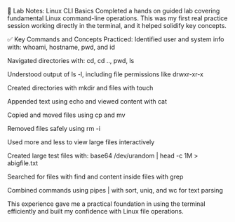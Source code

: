 🧪 Lab Notes: Linux CLI Basics
Completed a hands on guided lab covering fundamental Linux command-line operations. This was my first real practice session working directly in the terminal, and it helped solidify key concepts.

✅ Key Commands and Concepts Practiced:
Identified user and system info with: whoami, hostname, pwd, and id

Navigated directories with: cd, cd .., pwd, ls

Understood output of ls -l, including file permissions like drwxr-xr-x

Created directories with mkdir and files with touch

Appended text using echo and viewed content with cat

Copied and moved files using cp and mv

Removed files safely using rm -i

Used more and less to view large files interactively

Created large test files with: base64 /dev/urandom | head -c 1M > abigfile.txt

Searched for files with find and content inside files with grep

Combined commands using pipes | with sort, uniq, and wc for text parsing

This experience gave me a practical foundation in using the terminal efficiently and built my confidence with Linux file operations.
